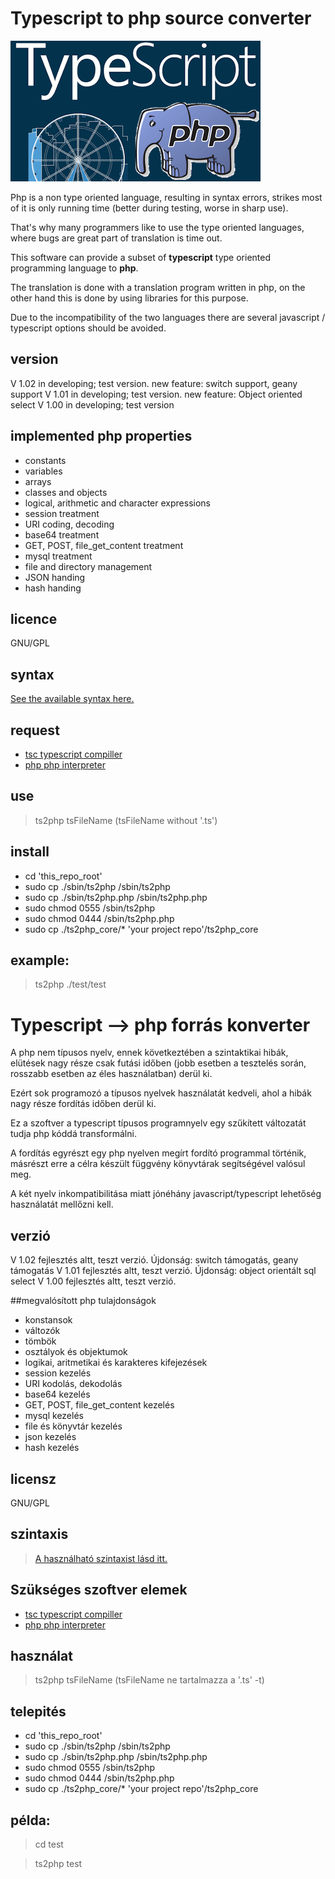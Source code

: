 # Typescript to php source converter

![ts2phplogo](https://github.com/utopszkij/ts2php/blob/master/doc/ts2php.png) 

Php is a non type oriented language, resulting in syntax errors, strikes
most of it is only running time (better during testing,
worse in sharp use).

That's why many programmers like to use the type oriented languages, where bugs are great
part of translation is time out.

This software can provide a subset of **typescript** type oriented programming language
to **php**.

The translation is done with a translation program written in php, on the other hand
this is done by using libraries for this purpose.

Due to the incompatibility of the two languages there are several javascript / typescript options
should be avoided.

## version
V 1.02  in developing; test version. new feature: switch support, geany support 
V 1.01  in developing; test version. new feature: Object oriented select
V 1.00  in developing; test version

## implemented php properties

- constants
- variables
- arrays
- classes and objects
- logical, arithmetic and character expressions
- session treatment
- URI coding, decoding
- base64 treatment
- GET, POST, file_get_content treatment
- mysql treatment
- file and directory management
- JSON handing
- hash handing

## licence
GNU/GPL

## syntax

[See the available syntax here.](https://github.com/utopszkij/ts2php/blob/master/doc/syntax.md)

## request

- [tsc  typescript compiller](https://www.typescriptlang.org/)
- [php  php interpreter](http://php.net)

## use

>ts2php tsFileName  (tsFileName without '.ts')

## install

- cd 'this_repo_root'
- sudo cp ./sbin/ts2php /sbin/ts2php
- sudo cp ./sbin/ts2php.php /sbin/ts2php.php
- sudo chmod 0555 /sbin/ts2php
- sudo chmod 0444 /sbin/ts2php.php
- sudo cp ./ts2php_core/* 'your project repo'/ts2php_core

## example:

>ts2php ./test/test

# Typescript --> php forrás konverter

A php nem típusos nyelv, ennek következtében a szintaktikai hibák, elütések 
nagy része csak futási időben (jobb esetben a tesztelés során, 
rosszabb esetben az éles használatban) derül ki.

Ezért sok programozó a típusos nyelvek használatát kedveli, ahol a hibák nagy 
része fordítás időben derül ki.

Ez a szoftver a typescript típusos programnyelv egy szűkített változatát tudja
php kóddá transformálni.

A fordítás egyrészt egy php nyelven megírt fordító programmal történik, másrészt
erre a célra készült függvény könyvtárak segítségével valósul meg.

A két nyelv inkompatibilitása miatt jónéhány javascript/typescript lehetőség
használatát mellőzni kell.

## verzió
V 1.02  fejlesztés altt, teszt verzió. Újdonság: switch támogatás, geany támogatás
V 1.01  fejlesztés altt, teszt verzió. Újdonság: object orientált sql select
V 1.00  fejlesztés altt, teszt verzió. 

##megvalósított php tulajdonságok

- konstansok
- változók
- tömbök
- osztályok és objektumok
- logikai, aritmetikai és karakteres kifejezések
- session kezelés
- URI kodolás, dekodolás
- base64 kezelés
- GET, POST, file_get_content kezelés
- mysql kezelés
- file és könyvtár kezelés
- json kezelés
- hash kezelés

## licensz
GNU/GPL

## szintaxis

>[A használható szintaxist lásd itt.](https://github.com/utopszkij/ts2php/blob/master/doc/syntax.md)


## Szükséges szoftver elemek

- [tsc  typescript compiller](https://www.typescriptlang.org/)
- [php  php interpreter](http://php.net)

## használat

>ts2php tsFileName  (tsFileName ne tartalmazza a '.ts' -t)

## telepités

- cd 'this_repo_root'
- sudo cp ./sbin/ts2php /sbin/ts2php
- sudo cp ./sbin/ts2php.php /sbin/ts2php.php
- sudo chmod 0555 /sbin/ts2php
- sudo chmod 0444 /sbin/ts2php.php
- sudo cp ./ts2php_core/* 'your project repo'/ts2php_core

## példa:

>cd test

>ts2php test

